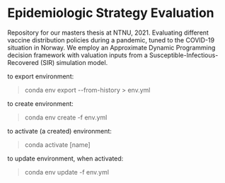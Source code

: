 # Epidemiologic Strategy Evaluation
Repository for our masters thesis at NTNU, 2021. Evaluating different vaccine distribution policies during a pandemic, tuned to the COVID-19 situation in Norway. We employ an Approximate Dynamic Programming decision framework with valuation inputs from a Susceptible-Infectious-Recovered (SIR) simulation model.


to export environment:
>conda env export --from-history > env.yml

to create environment:
>conda env create -f env.yml

to activate (a created) environment:
>conda activate [name]

to update environment, when activated:
>conda env update -f env.yml
